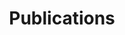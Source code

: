 ---
# Page title
title: Publications
# Page type - we want a landing page (such as a homepage)
type: landing

design:
  # Default section spacing
  spacing: "2rem"

# Your landing page sections - add as many different content blocks as you like
sections:
  - block: markdown
    content:
      title: Publications
      text: ''
    design:
      show_title: true
      columns: '1'

  - block: features
    content:
      title: Generative AI Curriculum Introductory Brochure
      subtitle: This work is conducted under the CUHK Jockey Club AI for the Future Project
      text: A supplementary chapter of pre-tertiary AI education framework on Generative AI for Hong Kong


  - block: features
    content:
      title: Newspaper Articles
      items:
        - name: 生成式AI惹爭議 原創版權難界定
          description: Summary of Article 1. [Read more](https://dw-media.tkww.hk/epaper/wwp/20231115/a17-1115.pdf)
          image: content/images/new1.jpg
        - name: Article 2
          description: Summary of Article 2. [Read more](https://www.example.com/article2)
          image: /images/article2.jpg
        - name: Article 3
          description: Summary of Article 3. [Read more](https://www.example.com/article3)
          image: /images/article3.jpg
        - name: Article 4
          description: Summary of Article 4. [Read more](https://www.example.com/article4)
          image: /images/article4.jpg
        - name: Article 5
          description: Summary of Article 5. [Read more](https://www.example.com/article5)
          image: /images/article5.jpg
        - name: Article 6
          description: Summary of Article 6. [Read more](https://www.example.com/article6)
          image: /images/article6.jpg
        - name: Article 7
          description: Summary of Article 7. [Read more](https://www.example.com/article7)
          image: /images/article7.jpg
        - name: Article 8
          description: Summary of Article 8. [Read more](https://www.example.com/article8)
          image: /images/article8.jpg
        - name: Article 9
          description: Summary of Article 9. [Read more](https://www.example.com/article9)
          image: /images/article9.jpg
        - name: Article 10
          description: Summary of Article 10. [Read more](https://www.example.com/article10)
          image: /images/article10.jpg
---